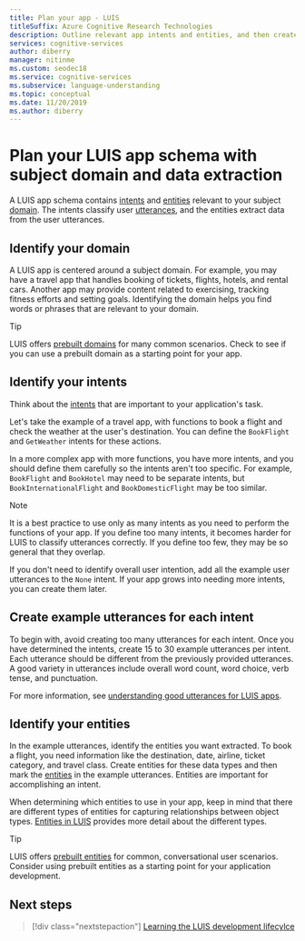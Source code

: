 ```yaml
---
title: Plan your app - LUIS
titleSuffix: Azure Cognitive Research Technologies
description: Outline relevant app intents and entities, and then create your application plans in Language Understanding Intelligent Services (LUIS).
services: cognitive-services
author: diberry
manager: nitinme
ms.custom: seodec18
ms.service: cognitive-services
ms.subservice: language-understanding
ms.topic: conceptual
ms.date: 11/20/2019
ms.author: diberry
---
```


# Plan your LUIS app schema with subject domain and data extraction

A LUIS app schema contains [intents](luis-glossary.md#intent) and [entities](luis-glossary.md#entity) relevant to your subject [domain](luis-glossary.md#domain). The intents classify user [utterances](luis-glossary.md#utterance), and the entities extract data from the user utterances.

## Identify your domain

A LUIS app is centered around a subject domain. For example, you may have a travel app that handles booking of tickets, flights, hotels, and rental cars. Another app may provide content related to exercising, tracking fitness efforts and setting goals. Identifying the domain helps you find words or phrases that are relevant to your domain.

> [!TIP]
> LUIS offers [prebuilt domains](luis-how-to-use-prebuilt-domains.md) for many common scenarios. Check to see if you can use a prebuilt domain as a starting point for your app.

## Identify your intents

Think about the [intents](luis-concept-intent.md) that are important to your application's task.

Let's take the example of a travel app, with functions to book a flight and check the weather at the user's destination. You can define the `BookFlight` and `GetWeather` intents for these actions.

In a more complex app with more functions, you have more intents, and you should define them carefully so the intents aren't too specific. For example, `BookFlight` and `BookHotel` may need to be separate intents, but `BookInternationalFlight` and `BookDomesticFlight` may be too similar.

> [!NOTE]
> It is a best practice to use only as many intents as you need to perform the functions of your app. If you define too many intents, it becomes harder for LUIS to classify utterances correctly. If you define too few, they may be so general that they overlap.

If you don't need to identify overall user intention, add all the example user utterances to the `None` intent. If your app grows into needing more intents, you can create them later.

## Create example utterances for each intent

To begin with, avoid creating too many utterances for each intent. Once you have determined the intents, create 15 to 30 example utterances per intent. Each utterance should be different from the previously provided utterances. A good variety in utterances include overall word count, word choice, verb tense, and punctuation.

For more information, see [understanding good utterances for LUIS apps](luis-concept-utterance.md).

## Identify your entities

In the example utterances, identify the entities you want extracted. To book a flight, you need information like the destination, date, airline, ticket category, and travel class. Create entities for these data types and then mark the [entities](luis-concept-entity-types.md) in the example utterances. Entities are important for accomplishing an intent.

When determining which entities to use in your app, keep in mind that there are different types of entities for capturing relationships between object types. [Entities in LUIS](luis-concept-entity-types.md) provides more detail about the different types.

> [!TIP]
> LUIS offers [prebuilt entities](luis-prebuilt-entities.md) for common, conversational user scenarios. Consider using prebuilt entities as a starting point for your application development.

## Next steps

> [!div class="nextstepaction"]
> [Learning the LUIS development lifecylce](luis-concept-app-iteration.md)

